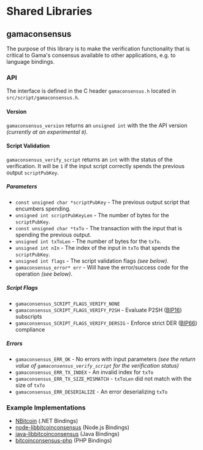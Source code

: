 Shared Libraries
================

## gamaconsensus

The purpose of this library is to make the verification functionality that is critical to Gama's consensus available to other applications, e.g. to language bindings.

### API

The interface is defined in the C header `gamaconsensus.h` located in  `src/script/gamaconsensus.h`.

#### Version

`gamaconsensus_version` returns an `unsigned int` with the the API version *(currently at an experimental `0`)*.

#### Script Validation

`gamaconsensus_verify_script` returns an `int` with the status of the verification. It will be `1` if the input script correctly spends the previous output `scriptPubKey`.

##### Parameters
- `const unsigned char *scriptPubKey` - The previous output script that encumbers spending.
- `unsigned int scriptPubKeyLen` - The number of bytes for the `scriptPubKey`.
- `const unsigned char *txTo` - The transaction with the input that is spending the previous output.
- `unsigned int txToLen` - The number of bytes for the `txTo`.
- `unsigned int nIn` - The index of the input in `txTo` that spends the `scriptPubKey`.
- `unsigned int flags` - The script validation flags *(see below)*.
- `gamaconsensus_error* err` - Will have the error/success code for the operation *(see below)*.

##### Script Flags
- `gamaconsensus_SCRIPT_FLAGS_VERIFY_NONE`
- `gamaconsensus_SCRIPT_FLAGS_VERIFY_P2SH` - Evaluate P2SH ([BIP16](https://github.com/bitcoin/bips/blob/master/bip-0016.mediawiki)) subscripts
- `gamaconsensus_SCRIPT_FLAGS_VERIFY_DERSIG` - Enforce strict DER ([BIP66](https://github.com/bitcoin/bips/blob/master/bip-0066.mediawiki)) compliance

##### Errors
- `gamaconsensus_ERR_OK` - No errors with input parameters *(see the return value of `gamaconsensus_verify_script` for the verification status)*
- `gamaconsensus_ERR_TX_INDEX` - An invalid index for `txTo`
- `gamaconsensus_ERR_TX_SIZE_MISMATCH` - `txToLen` did not match with the size of `txTo`
- `gamaconsensus_ERR_DESERIALIZE` - An error deserializing `txTo`

### Example Implementations
- [NBitcoin](https://github.com/NicolasDorier/NBitcoin/blob/master/NBitcoin/Script.cs#L814) (.NET Bindings)
- [node-libbitcoinconsensus](https://github.com/bitpay/node-libbitcoinconsensus) (Node.js Bindings)
- [java-libbitcoinconsensus](https://github.com/dexX7/java-libbitcoinconsensus) (Java Bindings)
- [bitcoinconsensus-php](https://github.com/Bit-Wasp/bitcoinconsensus-php) (PHP Bindings)
